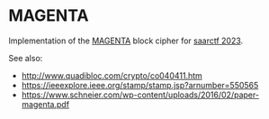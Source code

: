 # MAGENTA

Implementation of the [MAGENTA](https://en.wikipedia.org/wiki/MAGENTA) block cipher for [saarctf 2023](https://github.com/saarsec/saarctf-2023).

See also:
- http://www.quadibloc.com/crypto/co040411.htm
- https://ieeexplore.ieee.org/stamp/stamp.jsp?arnumber=550565
- https://www.schneier.com/wp-content/uploads/2016/02/paper-magenta.pdf
